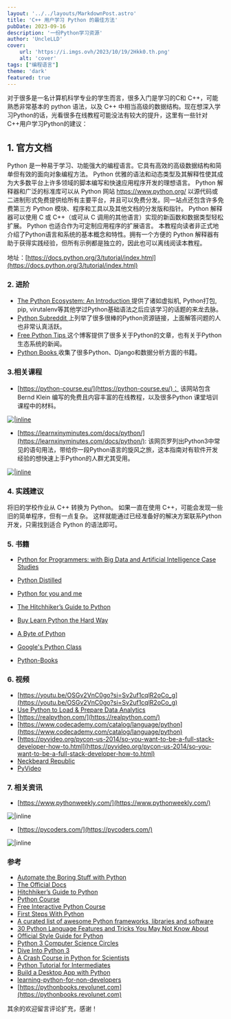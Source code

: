 ```yaml
---
layout: '../../layouts/MarkdownPost.astro'
title: 'C++ 用户学习 Python 的最佳方法'
pubDate: 2023-09-16
description: '一份Python学习资源'
author: 'UncleLLD'
cover:
    url: 'https://i.imgs.ovh/2023/10/19/2Hkk0.th.png'
    alt: 'cover'
tags: ["编程语言"]
theme: 'dark'
featured: true
---
```


对于很多是一名计算机科学专业的学生而言，很多入门是学习的C和 C++，可能熟悉非常基本的 python 语法，以及 C++ 中相当高级的数据结构。现在想深入学习Python的话，光看很多在线教程可能没法有较大的提升，这里有一些针对C++用户学习Python的建议：

## 1. 官方文档

Python 是一种易于学习、功能强大的编程语言。它具有高效的高级数据结构和简单但有效的面向对象编程方法。 Python 优雅的语法和动态类型及其解释性使其成为大多数平台上许多领域的脚本编写和快速应用程序开发的理想语言。 Python 解释器和广泛的标准库可以从 Python 网站 https://www.python.org/ 以源代码或二进制形式免费提供给所有主要平台，并且可以免费分发。同一站点还包含许多免费第三方 Python 模块、程序和工具以及其他文档的分发版和指针。 Python 解释器可以使用 C 或 C++（或可从 C 调用的其他语言）实现的新函数和数据类型轻松扩展。 Python 也适合作为可定制应用程序的扩展语言。 本教程向读者非正式地介绍了Python语言和系统的基本概念和特性。拥有一个方便的 Python 解释器有助于获得实践经验，但所有示例都是独立的，因此也可以离线阅读本教程。

地址：[https://docs.python.org/3/tutorial/index.html](https://docs.python.org/3/tutorial/index.html)

### 2. 进阶

- [The Python Ecosystem: An Introduction ](http://mirnazim.org/writings/python-ecosystem-introduction/)提供了诸如虚拟机, Python打包, pip, virutalenv等其他学过Python基础语法之后应该学习的话题的来龙去脉。
- [Python Subreddit ](http://www.reddit.com/r/python) 上列举了很多很棒的Python资源链接，上面解答问题的人也非常认真活跃。
- [Free Python Tips ](http://freepythontips.wordpress.com/)这个博客提供了很多关于Python的文章，也有关于Python生态系统的新闻。
- [Python Books ](http://pythonbooks.revolunet.com/)收集了很多Python、Django和数据分析方面的书籍。

### 3.相关课程

* [https://python-course.eu/](https://python-course.eu/)： 该网站包含 Bernd Klein 编写的免费且内容丰富的在线教程，以及很多Python 课堂培训课程中的材料。 

[![ |inline](https://i.imgs.ovh/2023/10/19/2Hfxs.png)](https://imgloc.com/image/2Hfxs)

* [https://learnxinyminutes.com/docs/python/](https://learnxinyminutes.com/docs/python/):  该网页罗列出Python3中常见的语句用法，带给你一段Python语言的旋风之旅，这本指南对有软件开发经验的想快速上手Python的人群尤其受用。

[![ |inline](https://i.imgs.ovh/2023/10/19/2HmjX.png)](https://imgloc.com/image/2HmjX)



### 4. 实践建议

将旧的学校作业从 C++ 转换为 Python。 如果一直在使用 C++，可能会发现一些旧的简单程序，但有一点复杂。 这样就能通过已经准备好的解决方案联系Python开发，只需找到适合 Python 的语法即可。

### 5. 书籍

* [Python for Programmers: with Big Data and Artificial Intelligence Case Studies](https://www.amazon.com/Python-Programmers-Artificial-Intelligence-Studies/dp/0135224330)

* [Python Distilled](https://www.oreilly.com/library/view/python-distilled/9780134173399/)
* [Python for you and me](https://pymbook.readthedocs.io/en/latest/)
* [The Hitchhiker’s Guide to Python](https://docs.python-guide.org/)
* [Buy Learn Python the Hard Way](https://learnpythonthehardway.org/book/)
* [ A Byte of Python](https://python.swaroopch.com/)
* [Google's Python Class](https://developers.google.com/edu/python)
* [Python-Books](https://pythonbooks.revolunet.com/)

### 6. 视频

* [https://youtu.be/OSGv2VnC0go?si=Sv2uf1cqlR2oCo_g](https://youtu.be/OSGv2VnC0go?si=Sv2uf1cqlR2oCo_g)
* [Use Python to Load & Prepare Data Analytics ](https://www.youtube.com/watch?v=nO78ECRighw)
* [https://realpython.com/](https://realpython.com/)
* [https://www.codecademy.com/catalog/language/python](https://www.codecademy.com/catalog/language/python)
* [https://pyvideo.org/pycon-us-2014/so-you-want-to-be-a-full-stack-developer-how-to.html](https://pyvideo.org/pycon-us-2014/so-you-want-to-be-a-full-stack-developer-how-to.html)
* [Neckbeard Republic ](https://realpython.com/courses/) 
* [PyVideo](http://www.pyvideo.org/)

### 7. 相关资讯

* [https://www.pythonweekly.com/](https://www.pythonweekly.com/)

![ |inline](https://i.imgs.ovh/2023/10/19/2HWVU.png)

* [https://pycoders.com/](https://pycoders.com/)

![ |inline](https://i.imgs.ovh/2023/10/19/2Hkk0.png)

### 参考

* [Automate the Boring Stuff with Python](https://automatetheboringstuff.com/)
* [The Official Docs](https://docs.python.org/3/)
* [Hitchhiker’s Guide to Python](https://docs.python-guide.org/en/latest/)
* [Python Course](https://www.python-course.eu/)
* [Free Interactive Python Course](http://www.kikodo.io/)
* [First Steps With Python](https://realpython.com/learn/python-first-steps/)
* [A curated list of awesome Python frameworks, libraries and software](https://github.com/vinta/awesome-python)
* [30 Python Language Features and Tricks You May Not Know About](https://sahandsaba.com/thirty-python-language-features-and-tricks-you-may-not-know.html)
* [Official Style Guide for Python](https://www.python.org/dev/peps/pep-0008/)
* [Python 3 Computer Science Circles](https://cscircles.cemc.uwaterloo.ca/)
* [Dive Into Python 3](https://www.diveintopython3.net/index.html)
* [A Crash Course in Python for Scientists](https://nbviewer.jupyter.org/gist/anonymous/5924718)
* [Python Tutorial for Intermediates](https://pythonbasics.org/)
* [Build a Desktop App with Python](https://pythonpyqt.com/)
* [learning-python-for-non-developers](http://www.mattmakai.com/learning-python-for-non-developers.html)
* [https://pythonbooks.revolunet.com](https://pythonbooks.revolunet.com)



其余的欢迎留言评论扩充，感谢！
